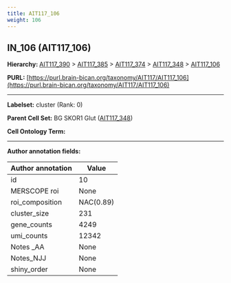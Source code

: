 ```yaml
---
title: AIT117_106
weight: 106
---
```

## IN_106 (AIT117_106)
<b>Hierarchy: </b>
[AIT117_390](../AIT117_390) >
[AIT117_385](../AIT117_385) >
[AIT117_374](../AIT117_374) >
[AIT117_348](../AIT117_348) >
[AIT117_106](../AIT117_106)

**PURL:** [https://purl.brain-bican.org/taxonomy/AIT117/AIT117_106](https://purl.brain-bican.org/taxonomy/AIT117/AIT117_106)

---


**Labelset:** cluster (Rank: 0)

**Parent Cell Set:** BG SKOR1 Glut ([AIT117_348](../AIT117_348))



**Cell Ontology Term:** 

[MARKER GENES.]: #


---

[TRANSFERRED ANNOTATIONS.]: #


[AUTHOR ANNOTATION FIELDS.]: #


**Author annotation fields:**

| Author annotation | Value |
|-------------------|-------|
|id|10|
|MERSCOPE roi|None|
|roi_composition|NAC(0.89) | GPi(0.09)|
|cluster_size|231|
|gene_counts|4249|
|umi_counts|12342|
|Notes _AA|None|
|Notes_NJJ|None|
|shiny_order|None|
